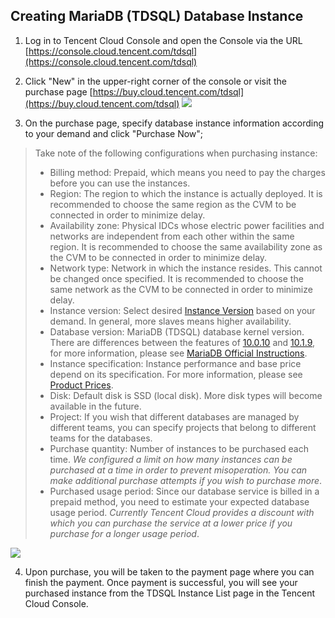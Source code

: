 ## Creating MariaDB (TDSQL) Database Instance
1. Log in to Tencent Cloud Console and open the Console via the URL [https://console.cloud.tencent.com/tdsql](https://console.cloud.tencent.com/tdsql)

2. Click "New" in the upper-right corner of the console or visit the purchase page [https://buy.cloud.tencent.com/tdsql](https://buy.cloud.tencent.com/tdsql)
![](//mccdn.qcloud.com/static/img/a85919abd21ca9c765f0d6f23833d59b/image.png)


3. On the purchase page, specify database instance information according to your demand and click "Purchase Now";
> Take note of the following configurations when purchasing instance:
>
>- Billing method: Prepaid, which means you need to pay the charges before you can use the instances.
>- Region: The region to which the instance is actually deployed. It is recommended to choose the same region as the CVM to be connected in order to minimize delay.
>- Availability zone: Physical IDCs whose electric power facilities and networks are independent from each other within the same region. It is recommended to choose the same availability zone as the CVM to be connected in order to minimize delay.
>- Network type: Network in which the instance resides. This cannot be changed once specified. It is recommended to choose the same network as the CVM to be connected in order to minimize delay.
>- Instance version: Select desired [Instance Version](https://cloud.tencent.com/doc/product/237/6918) based on your demand. In general, more slaves means higher availability.
>- Database version: MariaDB (TDSQL) database kernel version. There are differences between the features of [10.0.10](https://mariadb.com/kb/en/mariadb/mariadb-10010-changelog/) and [10.1.9](https://mariadb.com/kb/en/mariadb/mariadb-1019-changelog/), for more information, please see [MariaDB Official Instructions](https://mariadb.org/).
>- Instance specification: Instance performance and base price depend on its specification. For more information, please see [Product Prices](https://cloud.tencent.com/document/product/237/2034).
>- Disk: Default disk is SSD (local disk). More disk types will become available in the future.
>- Project: If you wish that different databases are managed by different teams, you can specify projects that belong to different teams for the databases.
>- Purchase quantity: Number of instances to be purchased each time. *We configured a limit on how many instances can be purchased at a time in order to prevent misoperation. You can make additional purchase attempts if you wish to purchase more*.
>- Purchased usage period: Since our database service is billed in a prepaid method, you need to estimate your expected database usage period. *Currently Tencent Cloud provides a discount with which you can purchase the service at a lower price if you purchase for a longer usage period*.



![](https://mc.qcloudimg.com/static/img/542a4db8a351d436bbb207ca2cdd4b2e/image.png)



4. Upon purchase, you will be taken to the payment page where you can finish the payment. Once payment is successful, you will see your purchased instance from the TDSQL Instance List page in the Tencent Cloud Console.






